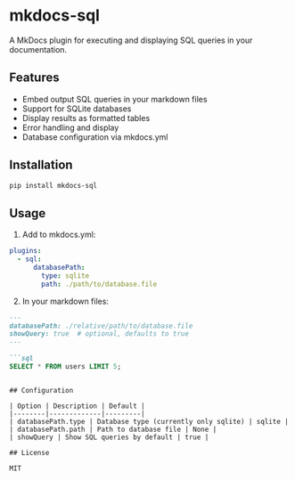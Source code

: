 # mkdocs-sql

A MkDocs plugin for executing and displaying SQL queries in your documentation.

## Features

- Embed output SQL queries in your markdown files
- Support for SQLite databases
- Display results as formatted tables
- Error handling and display
- Database configuration via mkdocs.yml

## Installation

```bash
pip install mkdocs-sql
```

## Usage

1. Add to mkdocs.yml:
```yaml
plugins:
  - sql:
      databasePath:
        type: sqlite
        path: ./path/to/database.file
```

2. In your markdown files:
```markdown
---
databasePath: ./relative/path/to/database.file
showQuery: true  # optional, defaults to true
---

```sql
SELECT * FROM users LIMIT 5;
```
```

## Configuration

| Option | Description | Default |
|--------|-------------|---------|
| databasePath.type | Database type (currently only sqlite) | sqlite |
| databasePath.path | Path to database file | None |
| showQuery | Show SQL queries by default | true |

## License

MIT

